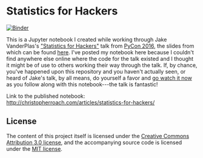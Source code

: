 # Statistics for Hackers

[![Binder](https://mybinder.org/badge.svg)](https://mybinder.org/v2/gh/croach/statistics-for-hackers.git/master?filepath=statistics-for-hackers.ipynb)

This is a Jupyter notebook I created while working through Jake VanderPlas's ["Statistics for Hackers"][stats-for-hackers] talk from [PyCon 2016][pycon], the slides from which can be found [here][slides]. I've posted my notebook here because I couldn't find anywhere else online where the code for the talk existed and I thought it might be of use to others working their way through the talk. If, by chance, you've happened upon this repository and you haven't actually seen, or heard of Jake's talk, by all means, do yourself a favor and [go watch it now][stats-for-hackers] as you follow along with this notebook---the talk is fantastic!

Link to the published notebook: http://christopherroach.com/articles/statistics-for-hackers/

## License

The content of this project itself is licensed under the [Creative Commons Attribution 3.0 license](http://creativecommons.org/licenses/by/3.0/us/deed.en_US), and the accompanying source code is licensed under the [MIT license](http://opensource.org/licenses/mit-license.php).

[stats-for-hackers]: https://youtu.be/Iq9DzN6mvYA
[slides]: https://speakerdeck.com/jakevdp/statistics-for-hackers
[pycon]: https://us.pycon.org/2016/schedule/presentation/1576/
